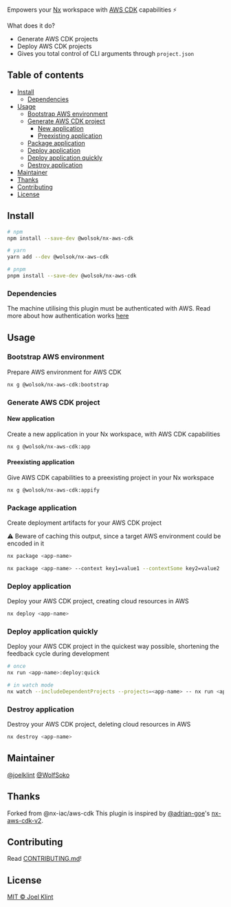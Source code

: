 Empowers your [Nx](https://nx.dev) workspace with [AWS CDK](https://aws.amazon.com/cdk/) capabilities ⚡

What does it do?

- Generate AWS CDK projects
- Deploy AWS CDK projects
- Gives you total control of CLI arguments through `project.json`

## Table of contents

- [Install](#install)
  - [Dependencies](#dependencies)
- [Usage](#usage)
  - [Bootstrap AWS environment](#bootstrap-aws-environment)
  - [Generate AWS CDK project](#generate-aws-cdk-project)
    - [New application](#new-application)
    - [Preexisting application](#preexisting-application)
  - [Package application](#package-application)
  - [Deploy application](#deploy-application)
  - [Deploy application quickly](#deploy-application-quickly)
  - [Destroy application](#destroy-application)
- [Maintainer](#maintainer)
- [Thanks](#thanks)
- [Contributing](#contributing)
- [License](#license)

## Install

```sh
# npm
npm install --save-dev @wolsok/nx-aws-cdk

# yarn
yarn add --dev @wolsok/nx-aws-cdk

# pnpm
pnpm install --save-dev @wolsok/nx-aws-cdk
```

### Dependencies

The machine utilising this plugin must be authenticated with AWS. Read more about how authentication works [here](https://docs.aws.amazon.com/cdk/v2/guide/getting_started.html#getting_started_auth)

## Usage

### Bootstrap AWS environment

Prepare AWS environment for AWS CDK

```sh
nx g @wolsok/nx-aws-cdk:bootstrap
```

### Generate AWS CDK project

#### New application

Create a new application in your Nx workspace, with AWS CDK capabilities

```sh
nx g @wolsok/nx-aws-cdk:app
```

#### Preexisting application

Give AWS CDK capabilities to a preexisting project in your Nx workspace

```sh
nx g @wolsok/nx-aws-cdk:appify
```

### Package application

Create deployment artifacts for your AWS CDK project

⚠️ Beware of caching this output, since a target AWS environment could be encoded in it

```sh
nx package <app-name>
```

```sh
nx package <app-name> --context key1=value1 --contextSome key2=value2
```

### Deploy application

Deploy your AWS CDK project, creating cloud resources in AWS

```sh
nx deploy <app-name>
```

### Deploy application quickly

Deploy your AWS CDK project in the quickest way possible, shortening the feedback cycle during development

```sh
# once
nx run <app-name>:deploy:quick

# in watch mode
nx watch --includeDependentProjects --projects=<app-name> -- nx run <app-name>:deploy:quick
```

### Destroy application

Destroy your AWS CDK project, deleting cloud resources in AWS

```sh
nx destroy <app-name>
```

## Maintainer

[@joelklint](https://github.com/joelklint)
[@WolfSoko](https://github.com/WolfSoko)

## Thanks

Forked from @nx-iac/aws-cdk
This plugin is inspired by [@adrian-goe](https://github.com/adrian-goe)'s
[nx-aws-cdk-v2](https://github.com/adrian-goe/nx-aws-cdk-v2).

## Contributing

Read [CONTRIBUTING.md](/CONTRIBUTING.md)!

## License

[MIT © Joel Klint](/LICENSE)
